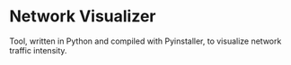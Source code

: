 # Network Visualizer
Tool, written in Python and compiled with Pyinstaller, to visualize network traffic intensity.

